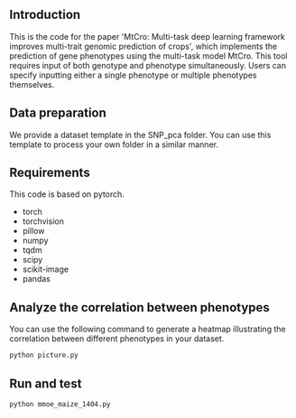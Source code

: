 ## Introduction

This is the code for the paper 'MtCro: Multi-task deep learning framework improves multi-trait genomic prediction of crops', which implements the prediction of gene phenotypes using the multi-task model MtCro. This tool requires input of both genotype and phenotype simultaneously. Users can specify inputting either a single phenotype or multiple phenotypes themselves.

## Data preparation

We provide a dataset template in the SNP_pca folder. You can use this template to process your own folder in a similar manner.

## Requirements

This code is based on pytorch.

- torch
- torchvision
- pillow
- numpy
- tqdm
- scipy
- scikit-image
- pandas

## Analyze the correlation between phenotypes
You can use the following command to generate a heatmap illustrating the correlation between different phenotypes in your dataset.
```bash
python picture.py
```

## Run and test

```bash
python mmoe_maize_1404.py
```


